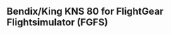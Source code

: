 Bendix/King KNS 80 for FlightGear Flightsimulator (FGFS)
--------------------------------------------------------
